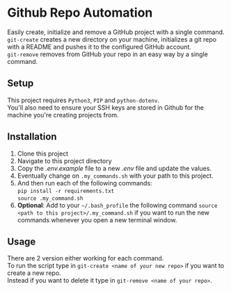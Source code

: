 # Github Repo Automation

Easily create, initialize and remove a GitHub project with a single command.  
`git-create` creates a new directory on your machine, initializes a git repo with a README and pushes it to the configured GitHub account.  
`git-remove` removes from GitHub your repo in an easy way by a single command.

## Setup
This project requires `Python3`, `PIP` and `python-dotenv`.  
You'll also need to ensure your SSH keys are stored in Github for the machine you're creating projects from.


## Installation
1. Clone this project
2. Navigate to this project directory
3. Copy the *.env.example* file to a new *.env* file and update the values.
4. Eventually change on `.my_commands.sh` with your path to this project.  
5. And then run each of the following commands:  
   `pip install -r requirements.txt`  
   `source .my_command.sh`
6. **Optional**: Add to your `~/.bash_profile` the following command `source <path to this project>/.my_command.sh` if you want to run the new commands whenever you open a new terminal window.


## Usage
There are 2 version either working for each command.  
To run the script type in `git-create <name of your new repo>` if you want to create a new repo.  
Instead if you want to delete it type in `git-remove <name of your repo>`.

